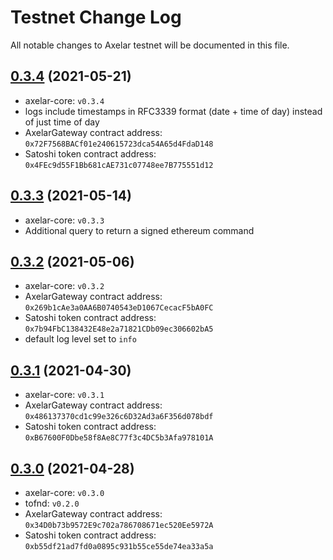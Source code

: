 # Testnet Change Log

All notable changes to Axelar testnet will be documented in this file.

## [0.3.4](https://github.com/axelarnetwork/axelar-core/releases/tag/v0.3.4) (2021-05-21)
- axelar-core: `v0.3.4`
- logs include timestamps in RFC3339 format (date + time of day) instead of just time of day
- AxelarGateway contract address: `0x72F7568BACf01e240615723dca54A65d4FdaD148`
- Satoshi token contract address: `0x4FEc9d55F1Bb681cAE731c07748ee7B775551d12`

## [0.3.3](https://github.com/axelarnetwork/axelar-core/releases/tag/v0.3.3) (2021-05-14)
- axelar-core: `v0.3.3`
- Additional query to return a signed ethereum command

## [0.3.2](https://github.com/axelarnetwork/axelar-core/releases/tag/v0.3.2) (2021-05-06)
- axelar-core: `v0.3.2`
- AxelarGateway contract address: `0x269b1cAe3a0AA6B0740543eD1067CecacF5bA0FC`
- Satoshi token contract address: `0x7b94FbC138432E48e2a71821CDb09ec306602bA5`
- default log level set to `info`

## [0.3.1](https://github.com/axelarnetwork/axelar-core/releases/tag/v0.3.1) (2021-04-30)
- axelar-core: `v0.3.1`
- AxelarGateway contract address: `0x486137370cd1c99e326c6D32Ad3a6F356d078bdf`
- Satoshi token contract address: `0xB67600F0Dbe58f8Ae8C77f3c4DC5b3Afa978101A`

## [0.3.0](https://github.com/axelarnetwork/axelar-core/releases/tag/v0.3.0) (2021-04-28)
- axelar-core: `v0.3.0`
- tofnd: `v0.2.0`
- AxelarGateway contract address: `0x34D0b73b9572E9c702a786708671ec520Ee5972A`
- Satoshi token contract address: `0xb55df21ad7fd0a0895c931b55ce55de74ea33a5a`
